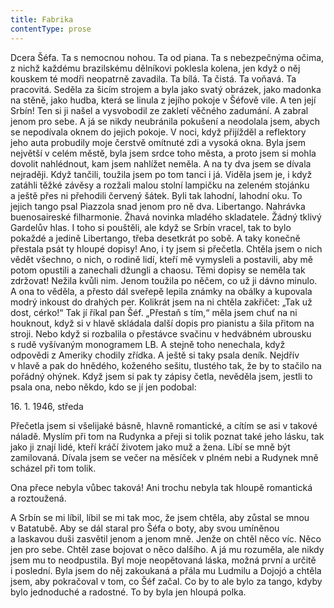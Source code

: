 ```yaml
---
title: Fabrika
contentType: prose
---
```


  

Dcera Šéfa. Ta s nemocnou nohou. Ta od piana. Ta s nebezpečnýma očima, z nichž každému brazilskému dělníkovi poklesla kolena, jen když o něj kouskem té modři neopatrně zavadila. Ta bílá. Ta čistá. Ta voňavá. Ta pracovitá. Seděla za šicím strojem a byla jako svatý obrázek, jako madonka na stěně, jako hudba, která se linula z jejího pokoje v Šéfově vile. A ten její Srbín! Ten si ji našel a vysvobodil ze zakletí věčného zadumání. A zabral jenom pro sebe. A já se nikdy neubránila pokušení a neodolala jsem, abych se nepodívala oknem do jejich pokoje. V noci, když přijížděl a reflektory jeho auta probudily moje čerstvě omítnuté zdi a vysoká okna. Byla jsem největší v celém městě, byla jsem srdce toho města, a proto jsem si mohla dovolit nahlédnout, kam jsem nahlížet neměla. A na ty dva jsem se dívala nejraději. Když tančili, toužila jsem po tom tanci i já. Viděla jsem je, i když zatáhli těžké závěsy a rozžali malou stolní lampičku na zeleném stojánku a ještě přes ni přehodili červený šátek. Byli tak lahodní, lahodní oku. To jejich tango psal Piazzola snad jenom pro ně dva. Libertango. Nahrávka buenosaireské filharmonie. Žhavá novinka mladého skladatele. Žádný tklivý Gardelův hlas. I toho si pouštěli, ale když se Srbín vracel, tak to bylo pokaždé a jedině Libertango, třeba desetkrát po sobě. A taky konečně přestala psát ty hloupé dopisy! Ano, i ty jsem si přečetla. Chtěla jsem o nich vědět všechno, o nich, o rodině lidí, kteří mě vymysleli a postavili, aby mě potom opustili a zanechali džungli a chaosu. Těmi dopisy se neměla tak zdržovat! Nežila kvůli nim. Jenom toužila po něčem, co už ji dávno minulo. A ona to věděla, a přesto dál sveřepě lepila známky na obálky a kupovala modrý inkoust do drahých per. Kolikrát jsem na ni chtěla zakřičet: „Tak už dost, cérko!“ Tak jí říkal pan Šéf. „Přestaň s tím,“ měla jsem chuť na ni houknout, když si v hlavě skládala další dopis pro pianistu a šila přitom na stroji. Nebo když si rozbalila o přestávce svačinu v hedvábném ubrousku s rudě vyšívaným monogramem LB. A stejně toho nenechala, když odpovědi z Ameriky chodily zřídka. A ještě si taky psala deník. Nejdřív v hlavě a pak do hnědého, koženého sešitu, tlustého tak, že by to stačilo na pořádný ohýnek. Když jsem si pak ty zápisy četla, nevěděla jsem, jestli to psala ona, nebo někdo, kdo se jí jen podobal:

16\. 1. 1946, středa

Přečetla jsem si všelijaké básně, hlavně romantické, a cítím se asi v takové náladě. Myslím při tom na Rudynka a přeji si tolik poznat také jeho lásku, tak jako ji znají lidé, kteří kráčí životem jako muž a žena. Líbí se mně být zamilovaná. Dívala jsem se večer na měsíček v plném nebi a Rudynek mně scházel při tom tolik.

Ona přece nebyla vůbec taková! Ani trochu nebyla tak hloupě romantická a roztoužená.

A Srbín se mi líbil, líbil se mi tak moc, že jsem chtěla, aby zůstal se mnou v Batatubě. Aby se dál staral pro Šéfa o boty, aby svou umíněnou a laskavou duši zasvětil jenom a jenom mně. Jenže on chtěl něco víc. Něco jen pro sebe. Chtěl zase bojovat o něco dalšího. A já mu rozuměla, ale nikdy jsem mu to neodpustila. Byl moje neopětovaná láska, možná první a určitě i poslední. Byla jsem do něj zakoukaná a přála mu Ludmilu a Dojojó a chtěla jsem, aby pokračoval v tom, co Šéf začal. Co by to ale bylo za tango, kdyby bylo jednoduché a radostné. To by byla jen hloupá polka.

